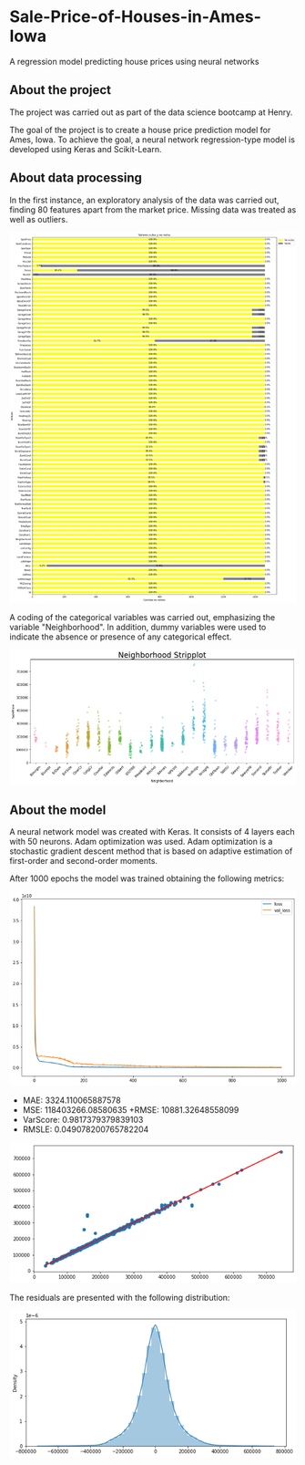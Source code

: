 # Sale-Price-of-Houses-in-Ames-Iowa
A regression model predicting house prices using neural networks

## About the project

The project was carried out as part of the data science bootcamp at Henry.

The goal of the project is to create a house price prediction model for Ames, Iowa. To achieve the goal, a neural network regression-type model is developed using Keras and Scikit-Learn.

## About data processing

In the first instance, an exploratory analysis of the data was carried out, finding 80 features apart from the market price. Missing data was treated as well as outliers.

![Image text](https://github.com/facundoallia/Sale-Price-of-Houses-in-Ames-Iowa/blob/main/Assets/dat.png)

A coding of the categorical variables was carried out, emphasizing the variable "Neighborhood". In addition, dummy variables were used to indicate the absence or presence of any categorical effect.

![Image text](https://github.com/facundoallia/Sale-Price-of-Houses-in-Ames-Iowa/blob/main/Assets/nb.png)

## About the model

A neural network model was created with Keras. It consists of 4 layers each with 50 neurons. Adam optimization was used. Adam optimization is a stochastic gradient descent method that is based on adaptive estimation of first-order and second-order moments.

After 1000 epochs the model was trained obtaining the following metrics:

![Image text](https://github.com/facundoallia/Sale-Price-of-Houses-in-Ames-Iowa/blob/main/Assets/md.png)

+ MAE: 3324.110065887578
+ MSE: 118403266.08580635
+RMSE: 10881.32648558099
+ VarScore: 0.9817379379839103
+ RMSLE: 0.049078200765782204

![Image text](https://github.com/facundoallia/Sale-Price-of-Houses-in-Ames-Iowa/blob/main/Assets/rg.png)

The residuals are presented with the following distribution:

![Image text](https://github.com/facundoallia/Sale-Price-of-Houses-in-Ames-Iowa/blob/main/Assets/res.png)
